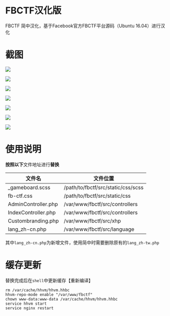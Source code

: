 # FBCTF汉化版
FBCTF 简中汉化，基于Facebook官方FBCTF平台源码（Ubuntu 16.04）进行汉化


# 截图
![](https://i.imgur.com/YNv6tcQ.png)

![](https://i.imgur.com/ucigXw8.png)

![](https://i.imgur.com/sJdZXxr.png)

![](https://i.imgur.com/Hhj3DLS.png)

![](https://i.imgur.com/7pk3Gw6.png)

![](https://i.imgur.com/snKJ2Bb.png)

![](https://i.imgur.com/NEpdT3b.png)


# 使用说明
**按照以下**文件地址进行**替换**

| 文件名 | 文件位置 | 
| ------ | ------ |
| _gameboard.scss | /path/to/fbctf/src/static/css/scss |
| fb-ctf.css | /path/to/fbctf/src/static/css |
| AdminController.php| /var/www/fbctf/src/controllers |
| IndexController.php | /var/www/fbctf/src/controllers |
|Custombranding.php | /var/www/fbctf/src/xhp |
| lang_zh-cn.php | /var/www/fbctf/src/language |

其中`lang_zh-cn.php`为新增文件，使用简中时需要删除原有的`lang_zh-tw.php`

# 缓存更新

替换完成后在`shell`中更新缓存【重新编译】
```shell
rm /var/cache/hhvm/hhvm.hhbc
hhvm-repo-mode enable "/var/www/fbctf"
chown www-data:www-data /var/cache/hhvm/hhvm.hhbc
service hhvm start
service nginx restart
```
